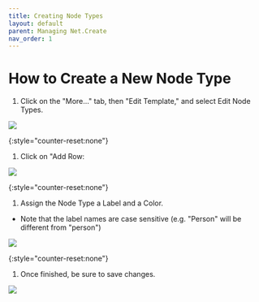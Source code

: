 ```yaml
---
title: Creating Node Types
layout: default
parent: Managing Net.Create
nav_order: 1
---
```


# How to Create a New Node Type 

1. Click on the "More..." tab, then "Edit Template," and select Edit Node Types.

![]({{site.url}}{{site.baseurl}}{{site.imageurl}}/nodetypeEditBox.png)

{:style="counter-reset:none"}
1. Click on "Add Row:

![]({{site.url}}{{site.baseurl}}{{site.imageurl}}/nodetypeAddBox.png)

{:style="counter-reset:none"}
1. Assign the Node Type a Label and a Color.
*	Note that the label names are case sensitive (e.g. "Person" will be different from "person")

![]({{site.url}}{{site.baseurl}}{{site.imageurl}}/nodetypeColorLabel.png)

{:style="counter-reset:none"}
1. Once finished, be sure to save changes. 

![]({{site.url}}{{site.baseurl}}{{site.imageurl}}/nodetypeSaveChanges.png)